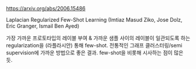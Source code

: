 https://arxiv.org/abs/2006.15486

Laplacian Regularized Few-Shot Learning (Imtiaz Masud Ziko, Jose Dolz, Eric Granger, Ismail Ben Ayed)

가장 가까운 프로토타입의 레이블 부여 & 가까운 샘플 사이의 레이블이 일관되도록 하는 regularization을 (라플라시안) 통해 few-shot. 전통적인 그래프 클러스터링/semi supervision에 가까운 방법으로 좋은 결과. few-shot을 비롯해 시사하는 점이 많은 듯.